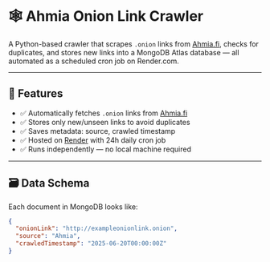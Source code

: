 # 🕸️ Ahmia Onion Link Crawler

A Python-based crawler that scrapes `.onion` links from [Ahmia.fi](https://ahmia.fi/onions/), checks for duplicates, and stores new links into a MongoDB Atlas database — all automated as a scheduled cron job on Render.com.

---

## 🚀 Features

- ✅ Automatically fetches `.onion` links from [Ahmia.fi](https://ahmia.fi/onions/)
- ✅ Stores only new/unseen links to avoid duplicates
- ✅ Saves metadata: source, crawled timestamp
- ✅ Hosted on [Render](https://render.com) with 24h daily cron job
- ✅ Runs independently — no local machine required

---

## 🗃️ Data Schema

Each document in MongoDB looks like:

```json
{
  "onionLink": "http://exampleonionlink.onion",
  "source": "Ahmia",
  "crawledTimestamp": "2025-06-20T00:00:00Z"
}
